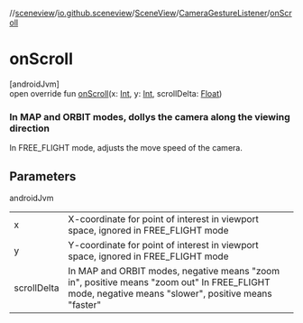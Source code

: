//[sceneview](../../../../index.md)/[io.github.sceneview](../../index.md)/[SceneView](../index.md)/[CameraGestureListener](index.md)/[onScroll](on-scroll.md)

# onScroll

[androidJvm]\
open override fun [onScroll](on-scroll.md)(x: [Int](https://kotlinlang.org/api/latest/jvm/stdlib/kotlin/-int/index.html), y: [Int](https://kotlinlang.org/api/latest/jvm/stdlib/kotlin/-int/index.html), scrollDelta: [Float](https://kotlinlang.org/api/latest/jvm/stdlib/kotlin/-float/index.html))

###  In MAP and ORBIT modes, dollys the camera along the viewing direction

In FREE_FLIGHT mode, adjusts the move speed of the camera.

## Parameters

androidJvm

| | |
|---|---|
| x | X-coordinate for point of interest in viewport space, ignored in FREE_FLIGHT mode |
| y | Y-coordinate for point of interest in viewport space, ignored in FREE_FLIGHT mode |
| scrollDelta | In MAP and ORBIT modes, negative means "zoom in", positive means "zoom out" In FREE_FLIGHT mode, negative means "slower", positive means "faster" |
